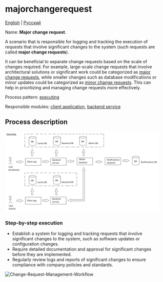 # majorchangerequest

[English](majorchangerequest.md) | [Русский](majorchangerequest.ru.md)

Name: **Major change request**.

A scenario that is responsible for logging and tracking the execution of requests that involve significant changes to the system (such requests are called **major change requests**).

It can be beneficial to separate change requests based on the scale of changes required. 
For example, large-scale change requests that involve architectural solutions or significant work could be categorized as [major change requests](../admin/majorchangerequest.md), while smaller changes such as database modifications or minor updates could be categorized as [minor change requests](../admin/minorchangerequest.md). 
This can help in prioritizing and managing change requests more effectively.

Process pattern: [executing](../../processpatterns/executing.md)

Responsible modules: [client application](../../frontend/adminclient.md), [backend service](../../backend/adminbackend.md)

## Process description

![executing_overall](../../img/executing_overall.png)

### Step-by-step execution

- Establish a system for logging and tracking requests that involve significant changes to the system, such as software updates or configuration changes.
- Require detailed documentation and approval for significant changes before they are implemented.
- Regularly review logs and reports of significant changes to ensure compliance with company policies and standards.

![Change-Request-Management-Workflow](https://www.researchgate.net/profile/Zafar-Nasir/publication/224191064/figure/fig1/AS:302594669989893@1449155599842/Change-Request-Management-Workflow.png)
